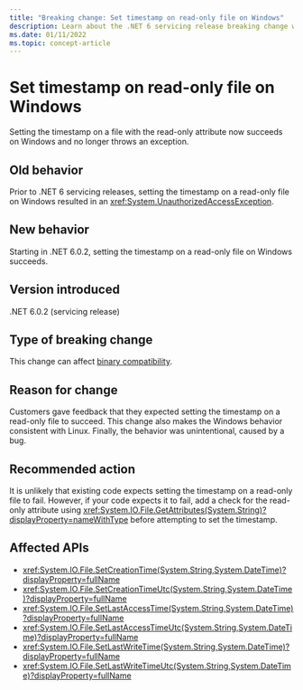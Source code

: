 ```yaml
---
title: "Breaking change: Set timestamp on read-only file on Windows"
description: Learn about the .NET 6 servicing release breaking change where you can now set the timestamp on a read-only file on Windows.
ms.date: 01/11/2022
ms.topic: concept-article
---
```

# Set timestamp on read-only file on Windows

Setting the timestamp on a file with the read-only attribute now succeeds on Windows and no longer throws an exception.

## Old behavior

Prior to .NET 6 servicing releases, setting the timestamp on a read-only file on Windows resulted in an <xref:System.UnauthorizedAccessException>.

## New behavior

Starting in .NET 6.0.2, setting the timestamp on a read-only file on Windows succeeds.

## Version introduced

.NET 6.0.2 (servicing release)

## Type of breaking change

This change can affect [binary compatibility](../../categories.md#binary-compatibility).

## Reason for change

Customers gave feedback that they expected setting the timestamp on a read-only file to succeed. This change also makes the Windows behavior consistent with Linux. Finally, the behavior was unintentional, caused by a bug.

## Recommended action

It is unlikely that existing code expects setting the timestamp on a read-only file to fail. However, if your code expects it to fail, add a check for the read-only attribute using <xref:System.IO.File.GetAttributes(System.String)?displayProperty=nameWithType> before attempting to set the timestamp.

## Affected APIs

- <xref:System.IO.File.SetCreationTime(System.String,System.DateTime)?displayProperty=fullName>
- <xref:System.IO.File.SetCreationTimeUtc(System.String,System.DateTime)?displayProperty=fullName>
- <xref:System.IO.File.SetLastAccessTime(System.String,System.DateTime)?displayProperty=fullName>
- <xref:System.IO.File.SetLastAccessTimeUtc(System.String,System.DateTime)?displayProperty=fullName>
- <xref:System.IO.File.SetLastWriteTime(System.String,System.DateTime)?displayProperty=fullName>
- <xref:System.IO.File.SetLastWriteTimeUtc(System.String,System.DateTime)?displayProperty=fullName>
